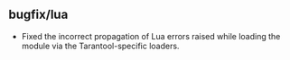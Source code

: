 ## bugfix/lua

* Fixed the incorrect propagation of Lua errors raised while loading
  the module via the Tarantool-specific loaders.
